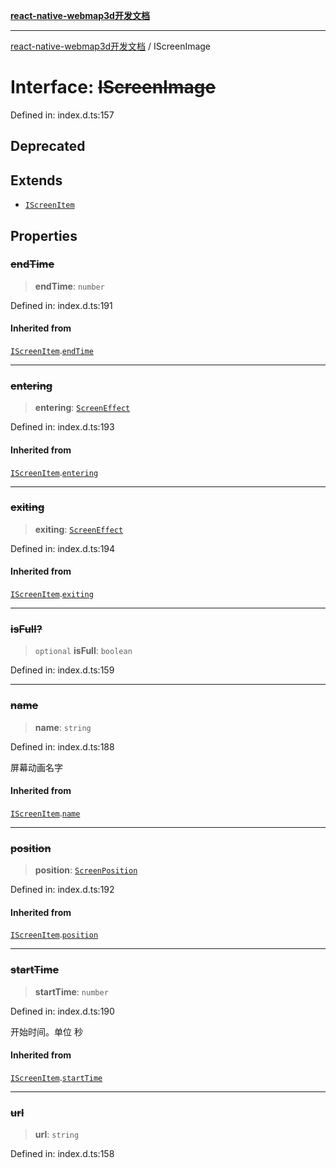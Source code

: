 [**react-native-webmap3d开发文档**](../README.md)

***

[react-native-webmap3d开发文档](../globals.md) / IScreenImage

# Interface: ~~IScreenImage~~

Defined in: index.d.ts:157

## Deprecated

## Extends

- [`IScreenItem`](IScreenItem.md)

## Properties

### ~~endTime~~

> **endTime**: `number`

Defined in: index.d.ts:191

#### Inherited from

[`IScreenItem`](IScreenItem.md).[`endTime`](IScreenItem.md#endtime)

***

### ~~entering~~

> **entering**: [`ScreenEffect`](ScreenEffect.md)

Defined in: index.d.ts:193

#### Inherited from

[`IScreenItem`](IScreenItem.md).[`entering`](IScreenItem.md#entering)

***

### ~~exiting~~

> **exiting**: [`ScreenEffect`](ScreenEffect.md)

Defined in: index.d.ts:194

#### Inherited from

[`IScreenItem`](IScreenItem.md).[`exiting`](IScreenItem.md#exiting)

***

### ~~isFull?~~

> `optional` **isFull**: `boolean`

Defined in: index.d.ts:159

***

### ~~name~~

> **name**: `string`

Defined in: index.d.ts:188

屏幕动画名字

#### Inherited from

[`IScreenItem`](IScreenItem.md).[`name`](IScreenItem.md#name)

***

### ~~position~~

> **position**: [`ScreenPosition`](../enumerations/ScreenPosition.md)

Defined in: index.d.ts:192

#### Inherited from

[`IScreenItem`](IScreenItem.md).[`position`](IScreenItem.md#position)

***

### ~~startTime~~

> **startTime**: `number`

Defined in: index.d.ts:190

开始时间。单位 秒

#### Inherited from

[`IScreenItem`](IScreenItem.md).[`startTime`](IScreenItem.md#starttime)

***

### ~~url~~

> **url**: `string`

Defined in: index.d.ts:158

